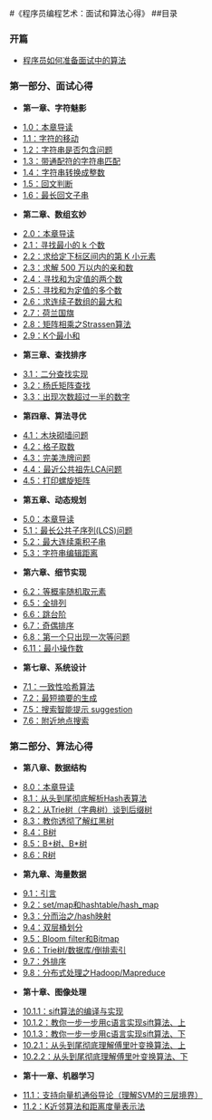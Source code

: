 #《程序员编程艺术：面试和算法心得》
##目录

### 开篇
* [程序员如何准备面试中的算法](00.01.md)


### 第一部分、面试心得
* **第一章、字符魅影**
 - [1.0：本章导读](01.00.md)
 - [1.1：字符的移动](01.01.md)
 - [1.2：字符串是否包含问题](01.02.md)
 - [1.3：带通配符的字符串匹配](01.03.md)
 - [1.4：字符串转换成整数](01.04.md)
 - [1.5：回文判断](01.05.md)
 - [1.6：最长回文子串](01.06.md)
* **第二章、数组玄妙**
 - [2.0：本章导读](02.00.md)
 - [2.1：寻找最小的 k 个数](02.01.md) 
 - [2.2：求给定下标区间内的第 K 小元素](02.02.md)
 - [2.3：求解 500 万以内的亲和数](02.03.md)
 - [2.4：寻找和为定值的两个数](02.04.md)
 - [2.5：寻找和为定值的多个数](02.05.md)
 - [2.6：求连续子数组的最大和](02.06.md)
 - [2.7：荷兰国旗](02.07.md)
 - [2.8：矩阵相乘之Strassen算法](02.08.md)
 - [2.9：K个最小和](02.09.md)
* **第三章、查找排序**
 - [3.1：二分查找实现](03.01.md)
 - [3.2：杨氏矩阵查找](03.02.md)
 - [3.3：出现次数超过一半的数字](03.03.md)
* **第四章、算法寻优**
 - [4.1：木块砌墙问题](04.01.md)
 - [4.2：格子取数](04.02.md)
 - [4.3：完美洗牌问题](04.03.md)
 - [4.4：最近公共祖先LCA问题](04.04.md) 
 - [4.5：打印螺旋矩阵](04.05.md)
* **第五章、动态规划**
 - [5.0：本章导读](05.00.md)
 - [5.1：最长公共子序列(LCS)问题](05.01.md)
 - [5.2：最大连续乘积子串](05.02.md)
 - [5.3：字符串编辑距离](05.03.md)
* **第六章、细节实现**
 - [6.2：等概率随机取元素](06.02.md)
 - [6.5：全排列](06.05.md)
 - [6.6：跳台阶](06.06.md)
 - [6.7：奇偶排序](06.07.md)
 - [6.8：第一个只出现一次等问题](06.08.md)
 - [6.11：最小操作数](06.11.md)
* **第七章、系统设计**
 - [7.1：一致性哈希算法](07.01.md)
 - [7.2：最短摘要的生成](07.02.md)
 - [7.5：搜索智能提示 suggestion](07.05.md)
 - [7.6：附近地点搜索](07.06.md)
 
### 第二部分、算法心得
* **第八章、数据结构**
 - [8.0：本章导读](08.00.md)
 - [8.1：从头到尾彻底解析Hash表算法](08.01.md)
 - [8.2：从Trie树（字典树）谈到后缀树](08.02.md)
 - [8.3：教你透彻了解红黑树](08.01.md)
 - [8.4：B树](08.02.md)
 - [8.5：B+树、B*树](08.03.md)
 - [8.6：R树](08.04.md)
* **第九章、海量数据**
 - [9.1：引言](09.01.md)
 - [9.2：set/map和hashtable/hash_map](09.02.md)
 - [9.3：分而治之/hash映射](09.03.md)
 - [9.4：双层桶划分](09.04.md)
 - [9.5：Bloom filter和Bitmap](09.05.md)
 - [9.6：Trie树/数据库/倒排索引](09.06.md)
 - [9.7：外排序](09.07.md)
 - [9.8：分布式处理之Hadoop/Mapreduce](09.08.md)
* **第十章、图像处理**
 - [10.1.1：sift算法的编译与实现](10.01.01.md)
 - [10.1.2：教你一步一步用c语言实现sift算法、上](10.01.02.md)
 - [10.1.3：教你一步一步用c语言实现sift算法、下](10.01.03.md)
 - [10.2.1：从头到尾彻底理解傅里叶变换算法、上](10.02.01.md)
 - [10.2.2：从头到尾彻底理解傅里叶变换算法、下](10.02.02.md)
* **第十一章、机器学习**
 - [11.1：支持向量机通俗导论（理解SVM的三层境界）](11.01.svm.md)
 - [11.2：K近邻算法和距离度量表示法](11.02.md)
